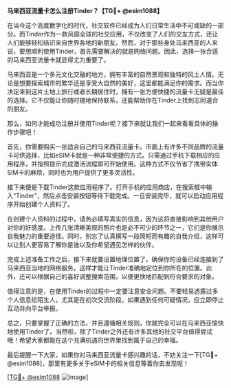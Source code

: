 **马来西亚流量卡怎么注册Tinder？【TG💪+ @esim1088】**

在当今这个高度数字化的时代，社交软件已经成为人们日常生活中不可或缺的一部分。而Tinder作为一款风靡全球的社交应用，不仅改变了人们的交友方式，还让人们能够轻松结识来自世界各地的新朋友。然而，对于那些身处马来西亚的人来说，要想顺利使用Tinder，首先需要解决的就是网络问题。因此，选择一张合适的马来西亚流量卡就显得尤为重要了。

马来西亚是一个多元文化交融的地方，拥有丰富的自然景观和独特的风土人情。无论是想要探索城市的繁华还是享受大自然的美好，这里都能满足你的需求。而当你决定来到这片土地上旅行或者长期居住时，拥有一张方便快捷的流量卡无疑是最佳的选择。它不仅能让你随时随地保持联系，还能帮助你在Tinder上找到志同道合的朋友。

那么，如何才能成功注册并使用Tinder呢？接下来就让我们一起来看看具体的操作步骤吧！

首先，你需要购买一张适合自己的马来西亚流量卡。市面上有许多不同品牌的流量卡可供选择，比如eSIM卡就是一种非常便捷的方式。只需通过手机下载相应的应用程序，并按照提示完成激活流程即可开始使用。这种方式不仅节省了携带实体SIM卡的麻烦，同时也为用户提供了更多灵活性。

接下来便是下载Tinder这款应用程序了。打开手机的应用商店，在搜索框中输入“Tinder”，然后点击安装按钮等待下载完成。一旦安装完毕，就可以启动应用程序开始创建个人资料了。

在创建个人资料的过程中，请务必填写真实的信息，因为这将直接影响到其他用户对你的好感度。上传几张清晰美观的照片也是必不可少的环节之一，它们是你展示自我魅力的重要途径。同时，别忘了认真撰写一段简短而有趣的自我介绍，这样可以让别人更容易了解你是谁以及你希望遇见怎样的伙伴。

完成上述准备工作之后，接下来就要设置地理位置了。确保你的设备已经连接到了马来西亚当地的网络服务，这样才能让Tinder准确地定位到你所在的位置。此外，还可以根据自己的喜好调整搜索范围，以便更快地匹配到符合要求的对象。

值得注意的是，在使用Tinder的过程中一定要注意安全问题。不要轻易透露过多个人信息给陌生人，尤其是在初次交流阶段。如果遇到任何可疑情况，应立即停止互动并向平台举报。

总之，只要掌握了正确的方法，并且遵循相关规则，你就完全可以在马来西亚愉快地使用Tinder了。当然啦，除了Tinder之外还有许多其他的社交平台值得尝试哦！希望大家都能在这个充满机遇的世界里找到属于自己的幸福。

最后提醒一下大家，如果你对马来西亚流量卡感兴趣的话，不妨关注一下[TG💪+ @esim1088]，那里有更多关于eSIM卡的相关信息等着你去发现呢！

[[TG💪+ @esim1088](https://t.me/s/esim1088) ![Image](https://i.postimg.cc/4NQfJmqS/Snipaste-2025-05-13-00-14-12.png)]